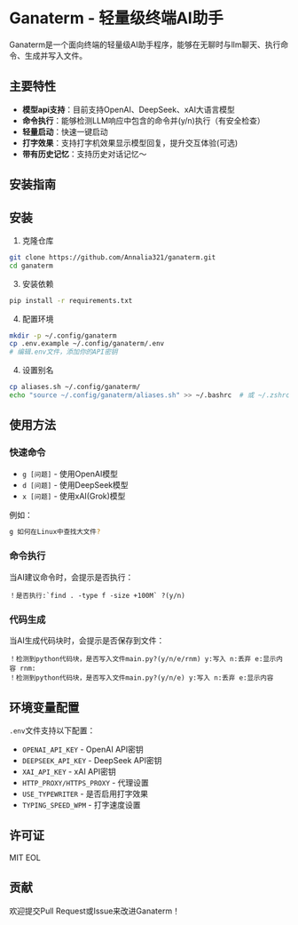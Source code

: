 # Ganaterm - 轻量级终端AI助手

Ganaterm是一个面向终端的轻量级AI助手程序，能够在无聊时与llm聊天、执行命令、生成并写入文件。

## 主要特性

- **模型api支持**：目前支持OpenAI、DeepSeek、xAI大语言模型
- **命令执行**：能够检测LLM响应中包含的命令并(y/n)执行（有安全检查）
- **轻量启动**：快速一键启动
- **打字效果**：支持打字机效果显示模型回复，提升交互体验(可选)
- **带有历史记忆**：支持历史对话记忆～

## 安装指南

## 安装

1. 克隆仓库
```bash
git clone https://github.com/Annalia321/ganaterm.git
cd ganaterm
```

3. 安装依赖
```bash
pip install -r requirements.txt
```

4. 配置环境
```bash
mkdir -p ~/.config/ganaterm
cp .env.example ~/.config/ganaterm/.env
# 编辑.env文件，添加你的API密钥
```

4. 设置别名
```bash
cp aliases.sh ~/.config/ganaterm/
echo "source ~/.config/ganaterm/aliases.sh" >> ~/.bashrc  # 或 ~/.zshrc
```

## 使用方法

### 快速命令

- `g [问题]` - 使用OpenAI模型
- `d [问题]` - 使用DeepSeek模型 
- `x [问题]` - 使用xAI(Grok)模型

例如：
```bash
g 如何在Linux中查找大文件?
```

### 命令执行

当AI建议命令时，会提示是否执行：

```
！是否执行:`find . -type f -size +100M` ?(y/n)
```

### 代码生成

当AI生成代码块时，会提示是否保存到文件：

```
！检测到python代码块，是否写入文件main.py?(y/n/e/rnm) y:写入 n:丢弃 e:显示内容 rnm:
！检测到python代码块，是否写入文件main.py?(y/n/e) y:写入 n:丢弃 e:显示内容
```

## 环境变量配置

`.env`文件支持以下配置：

- `OPENAI_API_KEY` - OpenAI API密钥
- `DEEPSEEK_API_KEY` - DeepSeek API密钥
- `XAI_API_KEY` - xAI API密钥
- `HTTP_PROXY/HTTPS_PROXY` - 代理设置
- `USE_TYPEWRITER` - 是否启用打字效果
- `TYPING_SPEED_WPM` - 打字速度设置


## 许可证

MIT
EOL

## 贡献

欢迎提交Pull Request或Issue来改进Ganaterm！
